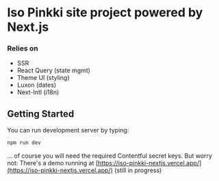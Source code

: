 # Iso Pinkki site project powered by Next.js

### Relies on

- SSR
- React Query (state mgmt)
- Theme UI (styling)
- Luxon (dates)
- Next-Intl (i18n)

## Getting Started

You can run development server by typing:

```bash
npm run dev
```

... of course you will need the required Contentful secret keys. But worry not: There's a demo running at [https://iso-pinkki-nextjs.vercel.app/](https://iso-pinkki-nextjs.vercel.app/) (still in progress)
